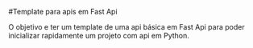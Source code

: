 #Template para apis em Fast Api

O objetivo e ter um template de uma api básica em Fast Api para poder inicializar rapidamente um projeto com api em Python.
